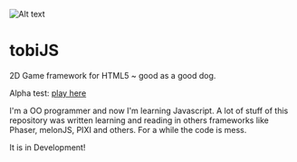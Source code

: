 ![Alt text](https://raw.githubusercontent.com/kaltkaffee/tobiJS/master/example/images/tobijs_splash.png)
# tobiJS

2D Game framework for HTML5 ~ good as a good dog. 

Alpha test: [play here](http://kaltkaffee.github.io/example/index.html)

I'm a OO programmer and now I'm learning Javascript. 
A lot of stuff of this repository was written learning and reading in others frameworks like Phaser, melonJS, PIXI and others.
For a while the code is mess.

It is in Development!
